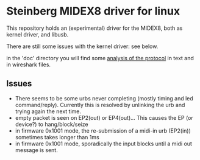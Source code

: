 # Steinberg MIDEX8 driver for linux

This repository holds an (experimental) driver for the MIDEX8, both as kernel driver, and libusb.

There are still some issues with the kernel driver: see below.

in the 'doc' directory you will find some [analysis of the protocol](blob/master/doc/analysis.md) in text and in wireshark files.

## Issues

* There seems to be some urbs never completing (mostly timing and led command/reply). Currently this is resolved by unlinking the urb and trying again the next time.
* empty packet is seen on EP2(out) or EP4(out)... This causes the EP (or device?) to hang/block/seize
* in firmware 0x1001 mode, the re-submission of a midi-in urb (EP2(in)) sometimes takes longer than 1ms
* in firmware 0x1001 mode, sporadically the input blocks until a midi out message is sent.

